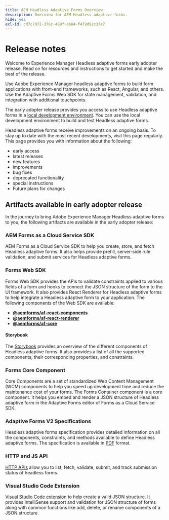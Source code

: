 ```yaml
---
title: AEM Headless Adaptive Forms Overview
description: Overview for AEM Headless adaptive forms.
hide: yes
exl-id: cd7c7972-376c-489f-a684-f479d92c37e7
---
```


# Release notes

Welcome to Experience Manager Headless adaptive forms early adopter release. Read on for resources and instructions to get started and make the best of the release.

Use Adobe Experience Manager headless adaptive forms to build form applications with front-end frameworks, such as React, Angular, and others. Use the Adaptive Forms Web SDK for state management, validation, and integration with additional touchpoints.


The early adopter release provides you access to use Headless adaptive forms in a [local development environment](setup-development-environment.md). You can use the local development environment to build and test Headless adaptive forms.

Headless adaptive forms receive improvements on an ongoing basis. To stay up to date with the most recent developments, visit this page regularly. This page provides you with information about the following:

* early access
* latest releases
* new features
* improvements
* bug fixes
* deprecated functionality
* special instructions
* Future plans for changes

<!-- 

## July 2022 (v0.22.1)

### New features

* Introduced the `validateFormData` API. It validates all the components against the rules and constraints an returns the list of errors. The validation takes place on the server.
* Introduced the `FormLoad` event.
* Introduced the `importData` and `exportData`.
* You can now dynamically add or remove items, that expect unqiue values, from a repeatable panel. You can use the `minItems` and `maxitems` constraint to set limit of item.
* You can now use constraint to set maximum file upload size, accepted file types, minimum files, and maximum files to upload.

### Improvements and bug fixes

* The service was executing some event handlers twice. The issue is fixed.
* Fixing Data Generation with different values of dataRef, name and type.

<!-- ### React Renderer component -->

## Artifacts available in early adopter release

In the journey to bring Adobe Experience Manager Headless adaptive forms to you, the following artifacts are available in the early adopter release:

### AEM Forms as a Cloud Service SDK

AEM Forms as a Cloud Service SDK to help you create, store, and fetch Headless adaptive forms. It also helps provide prefill, server-side rule validation, and submit services for Headless adaptive forms.

### Forms Web SDK

Forms Web SDK provides the APIs to validate constraints applied to various fields of a form and hooks to connect the JSON structure of the form to the UI framework. It also provides React Renderer​ for Headless adaptive forms to help integrate a Headless adaptive form to your application. The following components of the Web SDK are available:

* **[@aemforms/af-react-components](https://www.npmjs.com/package/@aemforms/af-react-components)** 
* **[@aemforms/af-react-renderer](https://www.npmjs.com/package/@aemforms/af-react-renderer)**
* **[@aemforms/af-core](https://www.npmjs.com/package/@aemforms/af-core)**

<!-- npm i --save @aemforms/af-react-components @aemforms/af-react-renderer @aemforms/af-core -->

#### Storybook

The [Storybook](https://opensource.adobe.com/aem-forms-af-runtime/storybook/) provides an overview of the different components of Headless adaptive forms. It also provides a list of all the supported components, their corresponding properties, and constraints.

### Forms Core Component  

<!-- Forms components are the structural elements that constitute the content of the form being authored. These components provide various form fields and ability to customize those fields. -->

Core Components are a set of standardized Web Content Management (WCM) components to help you speed up development time and reduce the maintenance cost of your forms. The Forms Container component is a core component. It helps you embed and render a JSON structure of Headless adaptive form in the Adaptive Forms editor of Forms as a Cloud Service SDK.  

### Adaptive Forms V2 Specifications

Headless adaptive forms specification provides detailed information on all the components, constraints, and methods available to define Headless adaptive forms. The specification is available in [PDF](/help/assets/Headless-Adaptive-Form-Specification.pdf) format.

### HTTP and JS API

[HTTP APIs](https://opensource.adobe.com/aem-forms-af-runtime/api/) allow you to list, fetch, validate, submit, and track submission status of headless forms. <!-- URL is 404! [JS APIs](https://opensource.adobe.com/aem-forms-af-runtime/jsdocs/) helps you use Headless adaptive forms with any JavaScript based UI framework. -->

### Visual Studio Code Extension

[Visual Studio Code extension](visual-studio-code-extension-for-headless-adaptive-forms.md) to help create a valid JSON structure. It provides IntelliSense support and validation for JSON structure of forms along with common functions like add, delete, or rename components of a JSON structure.  

<!-- ## What's next

The following features would be available in upcoming releases:

* HTTP APIs to invoke a business logic.
* Server-side capabilities (Prefill, server-side validation, generating Document of Record (DoR), Submitting to a Form Data Model or using Form Data Models for creating rules, and more).
* Continuous improvements to specifications and Headless adaptive form runtime.
* Use  Adaptive Forms editor for easier management and authoring Headless adaptive forms.
-->
